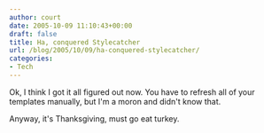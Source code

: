 ```yaml
---
author: court
date: 2005-10-09 11:10:43+00:00
draft: false
title: Ha, conquered Stylecatcher
url: /blog/2005/10/09/ha-conquered-stylecatcher/
categories:
- Tech
---
```


Ok, I think I got it all figured out now.  You have to refresh all of your templates manually, but I'm a moron and didn't know that.

Anyway, it's Thanksgiving, must go eat turkey.
